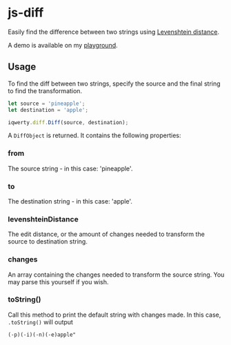 # js-diff

Easily find the difference between two strings using [Levenshtein distance](https://en.wikipedia.org/wiki/Levenshtein_distance).

A demo is available on my [playground](https://www.michaelcheng.us/playground/lib-js/diff/).

## Usage
To find the diff between two strings, specify the source and the final string to find the transformation.

```javascript
let source = 'pineapple';
let destination = 'apple';

iqwerty.diff.Diff(source, destination);
```

A `DiffObject` is returned. It contains the following properties:

### from
The source string - in this case: 'pineapple'.

### to
The destination string - in this case: 'apple'.

### levenshteinDistance
The edit distance, or the amount of changes needed to transform the source to destination string.

### changes
An array containing the changes needed to transform the source string. You may parse this yourself if you wish.

### toString()
Call this method to print the default string with changes made. In this case, `.toString()` will output

```html
(-p)(-i)(-n)(-e)apple"
```
